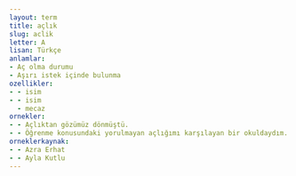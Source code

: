 ```yaml
---
layout: term
title: açlık
slug: aclik
letter: A
lisan: Türkçe
anlamlar:
- Aç olma durumu
- Aşırı istek içinde bulunma
ozellikler:
- - isim
- - isim
  - mecaz
ornekler:
- - Açlıktan gözümüz dönmüştü.
- - Öğrenme konusundaki yorulmayan açlığımı karşılayan bir okuldaydım.
orneklerkaynak:
- - Azra Erhat
- - Ayla Kutlu
---
```

